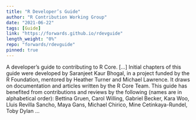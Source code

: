 ```yaml
---
title: "R Developer’s Guide"
author: "R Contribution Working Group"
date: "2021-06-22"
tags: [Guide]
link: "https://forwards.github.io/rdevguide"
length_weight: "0%"
repo: "forwards/rdevguide"
pinned: true
---
```


A developer’s guide to contributing to R Core. [...] Initial chapters of this guide were developed by Saranjeet Kaur Bhogal, in a project funded by the R Foundation, mentored by Heather Turner and Michael Lawrence. It draws on documentation and articles written by the R Core Team. This guide has benefited from contributions and reviews by the following (names are in alphabetical order): Bettina Gruen, Carol Willing, Gabriel Becker, Kara Woo, Lluis Revilla Sancho, Maya Gans, Michael Chirico, Mine Cetinkaya-Rundel, Toby Dylan ...
